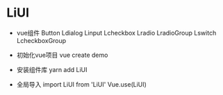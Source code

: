 # LiUI

- vue组件
    Button
    Ldialog
    Linput
    Lcheckbox
    Lradio
    LradioGroup
    Lswitch
    LcheckboxGroup


- 初始化vue项目
    vue create demo

- 安装组件库
    yarn add LiUI

- 全局导入
    import LiUI from 'LiUI'
    Vue.use(LiUI)
